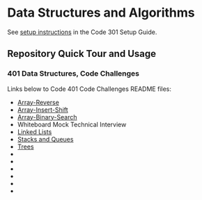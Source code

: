 # Data Structures and Algorithms

See [setup instructions](https://codefellows.github.io/setup-guide/code-301/3-code-challenges) in the Code 301 Setup Guide.

## Repository Quick Tour and Usage

### 401 Data Structures, Code Challenges

Links below to Code 401 Code Challenges README files:

- [Array-Reverse](/javascript/array-reverse/README.md)
- [Array-Insert-Shift](/javascript/array-insert-shift/README.md)
- [Array-Binary-Search](/javascript/array-binary-search/README.md)
- Whiteboard Mock Technical Interview
- [Linked Lists](/javascript/linked-list/README.md)
- [Stacks and Queues](/javascript/stack-and-queue/README.md)
- [Trees](/javascript/trees/README.md)
- []()
- []()
- []()
- []()
- []()
- []()
